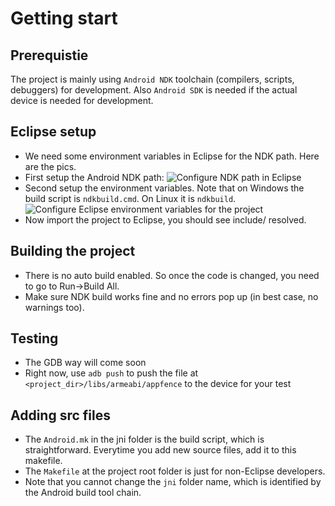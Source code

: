 Getting start
=============

## Prerequistie
The project is mainly using `Android NDK` toolchain (compilers, scripts, debuggers) for development. Also `Android SDK` is needed if the actual device is needed for development.

## Eclipse setup
* We need some environment variables in Eclipse for the NDK path. Here are the pics.
* First setup the Android NDK path:
![][ndk_path]
* Second setup the environment variables. Note that on Windows the build script is `ndkbuild.cmd`. On Linux it is `ndkbuild`.
![][eclipse_env]
* Now import the project to Eclipse, you should see include/ resolved.

[ndk_path]: ndk_path.png "Configure NDK path in Eclipse"
[eclipse_env]: eclipse_env.png "Configure Eclipse environment variables for the project"

## Building the project
* There is no auto build enabled. So once the code is changed, you need to go to Run->Build All.
* Make sure NDK build works fine and no errors pop up (in best case, no warnings too).

## Testing
* The GDB way will come soon
* Right now, use `adb push` to push the file at `<project_dir>/libs/armeabi/appfence` to the device for your test

## Adding src files
* The `Android.mk` in the jni folder is the build script, which is straightforward. Everytime you add new source files, add it to this makefile.
* The `Makefile` at the project root folder is just for non-Eclipse developers.
* Note that you cannot change the `jni` folder name, which is identified by the Android build tool chain.
